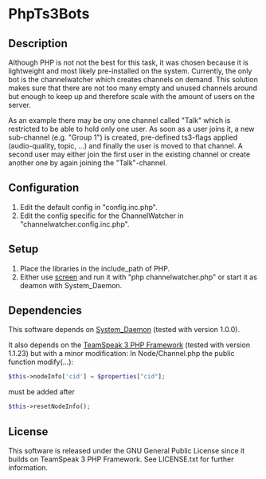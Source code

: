 # PhpTs3Bots
## Description
Although PHP is not not the best for this task, it was chosen because it is lightweight and most likely pre-installed on the system.
Currently, the only bot is the channelwatcher which creates channels on demand. This solution makes sure that there are not too many empty and unused channels around but enough to keep up and therefore scale with the amount of users on the server.

As an example there may be ony one channel called "Talk" which is restricted to be able to hold only one user. As soon as a user joins it, a new sub-channel (e.g. "Group 1") is created, pre-defined ts3-flags applied (audio-quality, topic, ...) and finally the user is moved to that channel.
A second user may either join the first user in the existing channel or create another one by again joining the "Talk"-channel.

## Configuration
1. Edit the default config in "config.inc.php".
2. Edit the config specific for the ChannelWatcher in "channelwatcher.config.inc.php".

## Setup
1. Place the libraries in the include_path of PHP.
2. Either use [screen](http://wiki.ubuntuusers.de/screen) and run it with "php channelwatcher.php" or start it as deamon with System_Daemon.


## Dependencies
This software depends on [System_Daemon](http://pear.php.net/package/System_Daemon) (tested with version 1.0.0). 

It also depends on the [TeamSpeak 3 PHP Framework](https://www.planetteamspeak.com/powerful-php-framework/) (tested with version 1.1.23) but with a minor modification:
In Node/Channel.php the public function modify(...):
```php
$this->nodeInfo['cid'] = $properties["cid"];
```
must be added after
```php
$this->resetNodeInfo();
```

## License
This software is released under the GNU General Public License since it builds on TeamSpeak 3 PHP Framework. See LICENSE.txt for further information.